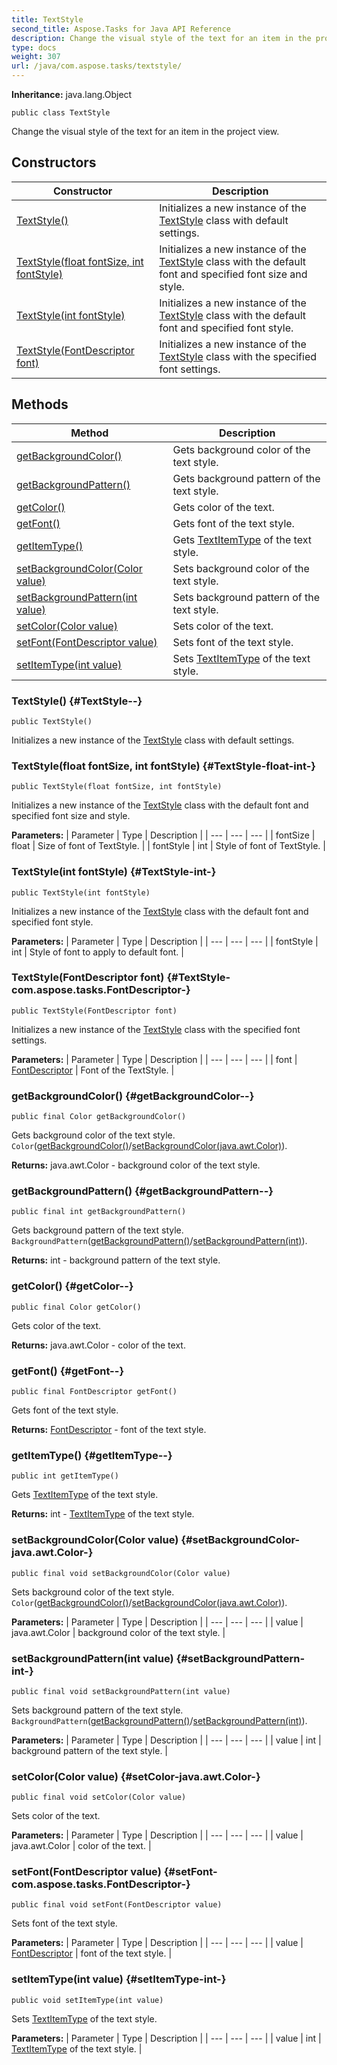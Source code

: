 ```yaml
---
title: TextStyle
second_title: Aspose.Tasks for Java API Reference
description: Change the visual style of the text for an item in the project view.
type: docs
weight: 307
url: /java/com.aspose.tasks/textstyle/
---
```


**Inheritance:**
java.lang.Object
```
public class TextStyle
```

Change the visual style of the text for an item in the project view.
## Constructors

| Constructor | Description |
| --- | --- |
| [TextStyle()](#TextStyle--) | Initializes a new instance of the [TextStyle](../../com.aspose.tasks/textstyle) class with default settings. |
| [TextStyle(float fontSize, int fontStyle)](#TextStyle-float-int-) | Initializes a new instance of the [TextStyle](../../com.aspose.tasks/textstyle) class with the default font and specified font size and style. |
| [TextStyle(int fontStyle)](#TextStyle-int-) | Initializes a new instance of the [TextStyle](../../com.aspose.tasks/textstyle) class with the default font and specified font style. |
| [TextStyle(FontDescriptor font)](#TextStyle-com.aspose.tasks.FontDescriptor-) | Initializes a new instance of the [TextStyle](../../com.aspose.tasks/textstyle) class with the specified font settings. |
## Methods

| Method | Description |
| --- | --- |
| [getBackgroundColor()](#getBackgroundColor--) | Gets background color of the text style. |
| [getBackgroundPattern()](#getBackgroundPattern--) | Gets background pattern of the text style. |
| [getColor()](#getColor--) | Gets color of the text. |
| [getFont()](#getFont--) | Gets font of the text style. |
| [getItemType()](#getItemType--) | Gets [TextItemType](../../com.aspose.tasks/textitemtype) of the text style. |
| [setBackgroundColor(Color value)](#setBackgroundColor-java.awt.Color-) | Sets background color of the text style. |
| [setBackgroundPattern(int value)](#setBackgroundPattern-int-) | Sets background pattern of the text style. |
| [setColor(Color value)](#setColor-java.awt.Color-) | Sets color of the text. |
| [setFont(FontDescriptor value)](#setFont-com.aspose.tasks.FontDescriptor-) | Sets font of the text style. |
| [setItemType(int value)](#setItemType-int-) | Sets [TextItemType](../../com.aspose.tasks/textitemtype) of the text style. |
### TextStyle() {#TextStyle--}
```
public TextStyle()
```


Initializes a new instance of the [TextStyle](../../com.aspose.tasks/textstyle) class with default settings.

### TextStyle(float fontSize, int fontStyle) {#TextStyle-float-int-}
```
public TextStyle(float fontSize, int fontStyle)
```


Initializes a new instance of the [TextStyle](../../com.aspose.tasks/textstyle) class with the default font and specified font size and style.

**Parameters:**
| Parameter | Type | Description |
| --- | --- | --- |
| fontSize | float | Size of font of TextStyle. |
| fontStyle | int | Style of font of TextStyle. |

### TextStyle(int fontStyle) {#TextStyle-int-}
```
public TextStyle(int fontStyle)
```


Initializes a new instance of the [TextStyle](../../com.aspose.tasks/textstyle) class with the default font and specified font style.

**Parameters:**
| Parameter | Type | Description |
| --- | --- | --- |
| fontStyle | int | Style of font to apply to default font. |

### TextStyle(FontDescriptor font) {#TextStyle-com.aspose.tasks.FontDescriptor-}
```
public TextStyle(FontDescriptor font)
```


Initializes a new instance of the [TextStyle](../../com.aspose.tasks/textstyle) class with the specified font settings.

**Parameters:**
| Parameter | Type | Description |
| --- | --- | --- |
| font | [FontDescriptor](../../com.aspose.tasks/fontdescriptor) | Font of the TextStyle. |

### getBackgroundColor() {#getBackgroundColor--}
```
public final Color getBackgroundColor()
```


Gets background color of the text style. `Color`([getBackgroundColor()](../../com.aspose.tasks/textstyle\#getBackgroundColor--)/[setBackgroundColor(java.awt.Color)](../../com.aspose.tasks/textstyle\#setBackgroundColor-java.awt.Color-)).

**Returns:**
java.awt.Color - background color of the text style.
### getBackgroundPattern() {#getBackgroundPattern--}
```
public final int getBackgroundPattern()
```


Gets background pattern of the text style. `BackgroundPattern`([getBackgroundPattern()](../../com.aspose.tasks/textstyle\#getBackgroundPattern--)/[setBackgroundPattern(int)](../../com.aspose.tasks/textstyle\#setBackgroundPattern-int-)).

**Returns:**
int - background pattern of the text style.
### getColor() {#getColor--}
```
public final Color getColor()
```


Gets color of the text.

**Returns:**
java.awt.Color - color of the text.
### getFont() {#getFont--}
```
public final FontDescriptor getFont()
```


Gets font of the text style.

**Returns:**
[FontDescriptor](../../com.aspose.tasks/fontdescriptor) - font of the text style.
### getItemType() {#getItemType--}
```
public int getItemType()
```


Gets [TextItemType](../../com.aspose.tasks/textitemtype) of the text style.

**Returns:**
int - [TextItemType](../../com.aspose.tasks/textitemtype) of the text style.
### setBackgroundColor(Color value) {#setBackgroundColor-java.awt.Color-}
```
public final void setBackgroundColor(Color value)
```


Sets background color of the text style. `Color`([getBackgroundColor()](../../com.aspose.tasks/textstyle\#getBackgroundColor--)/[setBackgroundColor(java.awt.Color)](../../com.aspose.tasks/textstyle\#setBackgroundColor-java.awt.Color-)).

**Parameters:**
| Parameter | Type | Description |
| --- | --- | --- |
| value | java.awt.Color | background color of the text style. |

### setBackgroundPattern(int value) {#setBackgroundPattern-int-}
```
public final void setBackgroundPattern(int value)
```


Sets background pattern of the text style. `BackgroundPattern`([getBackgroundPattern()](../../com.aspose.tasks/textstyle\#getBackgroundPattern--)/[setBackgroundPattern(int)](../../com.aspose.tasks/textstyle\#setBackgroundPattern-int-)).

**Parameters:**
| Parameter | Type | Description |
| --- | --- | --- |
| value | int | background pattern of the text style. |

### setColor(Color value) {#setColor-java.awt.Color-}
```
public final void setColor(Color value)
```


Sets color of the text.

**Parameters:**
| Parameter | Type | Description |
| --- | --- | --- |
| value | java.awt.Color | color of the text. |

### setFont(FontDescriptor value) {#setFont-com.aspose.tasks.FontDescriptor-}
```
public final void setFont(FontDescriptor value)
```


Sets font of the text style.

**Parameters:**
| Parameter | Type | Description |
| --- | --- | --- |
| value | [FontDescriptor](../../com.aspose.tasks/fontdescriptor) | font of the text style. |

### setItemType(int value) {#setItemType-int-}
```
public void setItemType(int value)
```


Sets [TextItemType](../../com.aspose.tasks/textitemtype) of the text style.

**Parameters:**
| Parameter | Type | Description |
| --- | --- | --- |
| value | int | [TextItemType](../../com.aspose.tasks/textitemtype) of the text style. |

